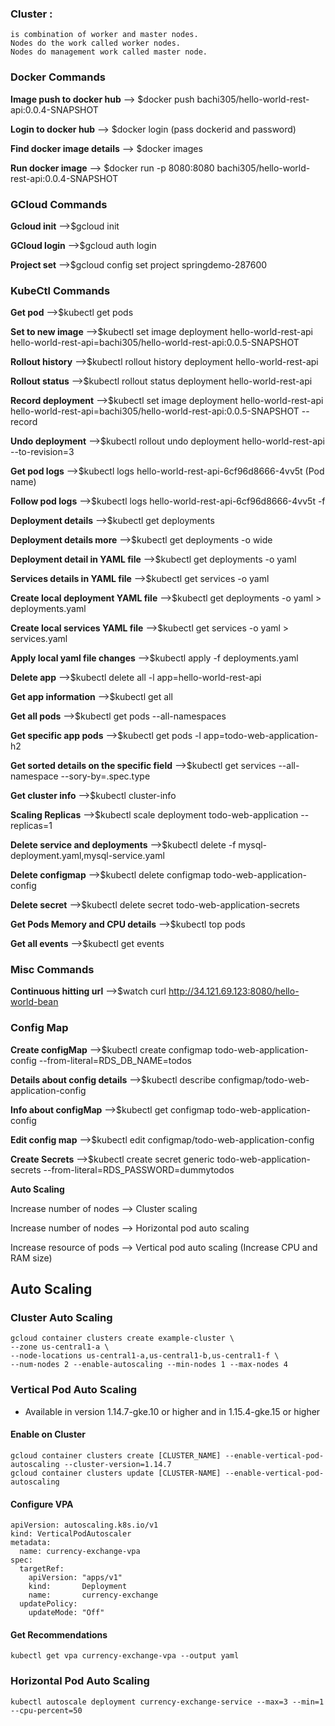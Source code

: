 ### Cluster : 
    is combination of worker and master nodes. 
    Nodes do the work called worker nodes. 
    Nodes do management work called master node.


### Docker Commands

**Image push to docker hub** --> $docker push bachi305/hello-world-rest-api:0.0.4-SNAPSHOT

**Login to docker hub** --> $docker login  (pass dockerid and password)

**Find docker image details** --> $docker images

**Run docker image** --> $docker run -p 8080:8080 bachi305/hello-world-rest-api:0.0.4-SNAPSHOT

### GCloud Commands

**Gcloud init** -->$gcloud init

**GCloud login** -->$gcloud auth login

**Project set** -->$gcloud config set project springdemo-287600

### KubeCtl Commands
**Get pod** -->$kubectl get pods

**Set to new image** -->$kubectl set image deployment hello-world-rest-api hello-world-rest-api=bachi305/hello-world-rest-api:0.0.5-SNAPSHOT

**Rollout history** -->$kubectl rollout history deployment hello-world-rest-api

**Rollout status** -->$kubectl rollout status deployment hello-world-rest-api

**Record deployment** -->$kubectl set image deployment hello-world-rest-api hello-world-rest-api=bachi305/hello-world-rest-api:0.0.5-SNAPSHOT --record

**Undo deployment** -->$kubectl rollout undo deployment hello-world-rest-api --to-revision=3

**Get pod logs** -->$kubectl logs hello-world-rest-api-6cf96d8666-4vv5t (Pod name)

**Follow pod logs** -->$kubectl logs hello-world-rest-api-6cf96d8666-4vv5t -f

**Deployment details** -->$kubectl get deployments

**Deployment details more** -->$kubectl get deployments -o wide

**Deployment detail in YAML file** -->$kubectl get deployments -o yaml

**Services details in YAML file** -->$kubectl get services -o yaml

**Create local deployment YAML file** -->$kubectl get deployments -o yaml > deployments.yaml

**Create local services YAML file** -->$kubectl get services -o yaml > services.yaml

**Apply local yaml file changes** -->$kubectl apply -f deployments.yaml

**Delete app** -->$kubectl delete all -l app=hello-world-rest-api

**Get app information** -->$kubectl get all

**Get all pods** -->$kubectl get pods --all-namespaces

**Get specific app pods** -->$kubectl get pods -l app=todo-web-application-h2

**Get sorted details on the specific field** -->$kubectl get services --all-namespace --sory-by=.spec.type

**Get cluster info** -->$kubectl cluster-info

**Scaling Replicas** -->$kubectl scale deployment todo-web-application --replicas=1

**Delete service and deployments** -->$kubectl delete -f mysql-deployment.yaml,mysql-service.yaml

**Delete configmap** -->$kubectl delete configmap todo-web-application-config

**Delete secret** -->$kubectl delete secret todo-web-application-secrets

**Get Pods Memory and CPU details** -->$kubectl top pods

**Get all events** -->$kubectl get events

### Misc Commands

**Continuous hitting url** -->$watch curl http://34.121.69.123:8080/hello-world-bean

### Config Map
**Create configMap** -->$kubectl create configmap todo-web-application-config --from-literal=RDS_DB_NAME=todos

**Details about config details** -->$kubectl describe configmap/todo-web-application-config

**Info about configMap** -->$kubectl get configmap todo-web-application-config

**Edit config map** -->$kubectl edit configmap/todo-web-application-config

**Create Secrets** -->$kubectl create secret generic todo-web-application-secrets --from-literal=RDS_PASSWORD=dummytodos

**Auto Scaling** 

Increase number of nodes --> Cluster scaling

Increase number of nodes --> Horizontal pod auto scaling

Increase resource of pods --> Vertical pod auto scaling (Increase CPU and RAM size)

## Auto Scaling

### Cluster Auto Scaling

```
gcloud container clusters create example-cluster \
--zone us-central1-a \
--node-locations us-central1-a,us-central1-b,us-central1-f \
--num-nodes 2 --enable-autoscaling --min-nodes 1 --max-nodes 4
```
### Vertical Pod Auto Scaling
- Available in version 1.14.7-gke.10 or higher and in 1.15.4-gke.15 or higher

#### Enable on Cluster

```
gcloud container clusters create [CLUSTER_NAME] --enable-vertical-pod-autoscaling --cluster-version=1.14.7
gcloud container clusters update [CLUSTER-NAME] --enable-vertical-pod-autoscaling
```

#### Configure VPA

```
apiVersion: autoscaling.k8s.io/v1
kind: VerticalPodAutoscaler
metadata:
  name: currency-exchange-vpa
spec:
  targetRef:
    apiVersion: "apps/v1"
    kind:       Deployment
    name:       currency-exchange
  updatePolicy:
    updateMode: "Off"
```

#### Get Recommendations

```
kubectl get vpa currency-exchange-vpa --output yaml
```

### Horizontal Pod Auto Scaling

```
kubectl autoscale deployment currency-exchange-service --max=3 --min=1 --cpu-percent=50
```




